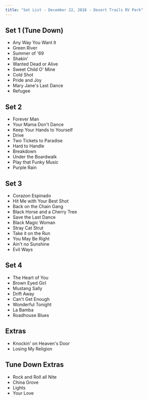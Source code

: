 ```yaml
---
title: "Set List - December 22, 2018 - Desert Trails RV Park"
---
```


## Set 1 (Tune Down)

- Any Way You Want It
- Green River
- Summer of '69
- Shakin'
- Wanted Dead or Alive
- Sweet Child O' Mine
- Cold Shot
- Pride and Joy
- Mary Jane's Last Dance
- Refugee

## Set 2

- Forever Man
- Your Mama Don't Dance
- Keep Your Hands to Yourself
- Drive
- Two Tickets to Paradise
- Hard to Handle
- Breakdown
- Under the Boardwalk
- Play that Funky Music
- Purple Rain

## Set 3

- Corazon Espinado
- Hit Me with Your Best Shot
- Back on the Chain Gang
- Black Horse and a Cherry Tree
- Save the Last Dance
- Black Magic Woman
- Stray Cat Strut
- Take it on the Run
- You May Be Right
- Ain't no Sunshine
- Evil Ways

## Set 4

- The Heart of You
- Brown Eyed Girl
- Mustang Sally
- Drift Away
- Can't Get Enough
- Wonderful Tonight
- La Bamba
- Roadhouse Blues

## Extras

- Knockin' on Heaven's Door
- Losing My Religion

## Tune Down Extras

- Rock and Roll all Nite
- China Grove
- Lights
- Your Love
